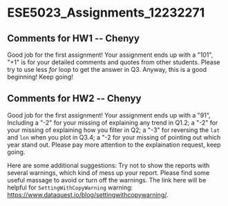 # ESE5023_Assignments_12232271
## Comments for HW1 -- Chenyy
Good job for the first assignment! Your assignment ends up with a "101", "+1" is for your detailed comments and quotes from other students. Please try to use less _for_ loop to get the answer in Q3. Anyway, this is a good beginning! Keep going!

## Comments for HW2 -- Chenyy
Good job for the first assignment! Your assignment ends up with a "91", Including a "-2" for your missing of explaining any trend in Q1.2; a "-2" for your missing of explaining how you filter in Q2; a "-3" for reversing the `lat` and `lon` when you plot in Q3.4; a "-2 for your missing of pointing out which year stand out. Please pay more attention to the explaination request, keep going.

Here are some additional suggestions: Try not to show the reports with several warnings, which kind of mess up your report. Please find some useful massage to avoid or turn off the warnings. The link here will be helpful for `SettingWithCopyWarning` warning: https://www.dataquest.io/blog/settingwithcopywarning/.
